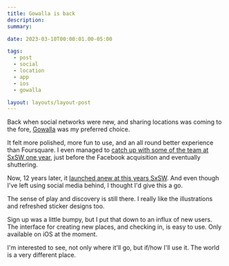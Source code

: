 ```yaml
---
title: Gowalla is back
description:
summary:

date: 2023-03-10T00:00:01.00-05:00

tags:
  - post
  - social
  - location
  - app
  - ios
  - gowalla

layout: layouts/layout-post
---
```

Back when social networks were new, and sharing locations was coming to the fore, <a href="https://www.gowalla.com" title="">Gowalla</a> was my preferred choice.

It felt more polished, more fun to use, and an all round better experience than Foursquare. I even managed to <a href="https://flic.kr/p/9qo5rf" title="2011 photo of me getting a Gowalla t-shirt for Josh">catch up with some of the team at SxSW one year</a>, just before the Facebook acquisition and eventually shuttering.

Now, 12 years later, it <a href="https://techcrunch.com/2023/03/10/gowalla-location-based-social-app/" title="Techcrunch article">launched anew at this years SxSW</a>. And even though I've left using social media behind, I thought I'd give this a go.

The sense of play and discovery is still there. I really like the illustrations and refreshed sticker designs too.

Sign up was a little bumpy, but I put that down to an influx of new users. The interface for creating new places, and checking in, is easy to use. Only available on iOS at the moment.

I'm interested to see, not only where it'll go, but if/how I'll use it. The world is a very different place.
